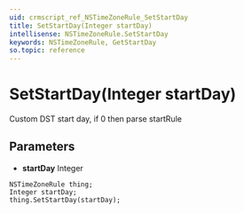 ```yaml
---
uid: crmscript_ref_NSTimeZoneRule_SetStartDay
title: SetStartDay(Integer startDay)
intellisense: NSTimeZoneRule.SetStartDay
keywords: NSTimeZoneRule, GetStartDay
so.topic: reference
---
```


# SetStartDay(Integer startDay)

Custom DST start day, if 0 then parse startRule

## Parameters

* **startDay** Integer

```crmscript
NSTimeZoneRule thing;
Integer startDay;
thing.SetStartDay(startDay);
```

